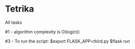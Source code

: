 # Tetrika
All tasks

#1 - algorithm complexity is O(log(n))

#3 - To run the script:
      $export FLASK_APP=third.py
      $flask run
